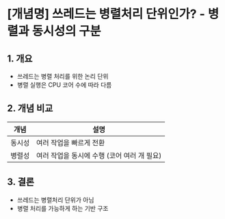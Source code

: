 # [개념명] 쓰레드는 병렬처리 단위인가? - 병렬과 동시성의 구분

## 1. 개요
- 쓰레드는 병렬 처리를 위한 논리 단위
- 병렬 실행은 CPU 코어 수에 따라 다름

## 2. 개념 비교
| 개념  | 설명                         |
| --- | -------------------------- |
| 동시성 | 여러 작업을 빠르게 전환              |
| 병렬성 | 여러 작업을 동시에 수행 (코어 여러 개 필요) |

## 3. 결론
- 쓰레드는 병렬처리 단위가 아님
- 병렬 처리를 가능하게 하는 기반 구조